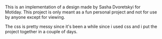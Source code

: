 This is an implementation of a design made by Sasha Dvoretskyi for Motiday.
This project is only meant as a fun personal project and not for use by anyone except for viewing.

The css is pretty messy since it's been a while since i used css and i put the project together in a couple of days.
